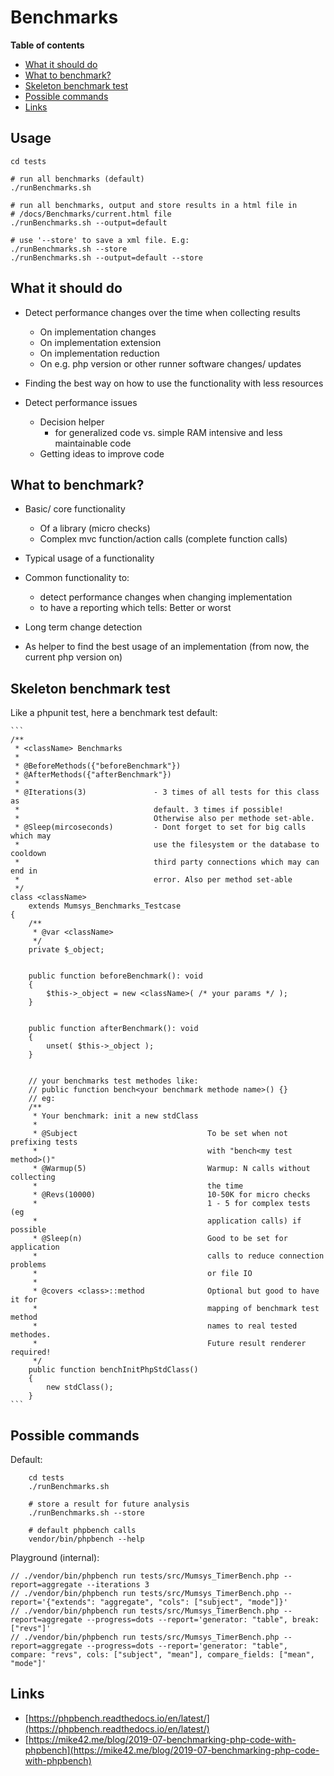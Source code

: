 # Benchmarks

<!-- doctoc --title '**Table of contents**' --entryprefix '  - '  docs/BENCHMARKS.md -->
<!-- START doctoc generated TOC please keep comment here to allow auto update -->
<!-- DON'T EDIT THIS SECTION, INSTEAD RE-RUN doctoc TO UPDATE -->
**Table of contents**

  -  [What it should do](#what-it-should-do)
  -  [What to benchmark?](#what-to-benchmark)
  -  [Skeleton benchmark test](#skeleton-benchmark-test)
  -  [Possible commands](#possible-commands)
  -  [Links](#links)

<!-- END doctoc generated TOC please keep comment here to allow auto update -->

## Usage

    cd tests

    # run all benchmarks (default)
    ./runBenchmarks.sh

    # run all benchmarks, output and store results in a html file in
    # /docs/Benchmarks/current.html file
    ./runBenchmarks.sh --output=default

    # use '--store' to save a xml file. E.g:
    ./runBenchmarks.sh --store
    ./runBenchmarks.sh --output=default --store


## What it should do

+ Detect performance changes over the time when collecting results
    - On implementation changes
    - On implementation extension
    - On implementation reduction
    - On e.g. php version or other runner software changes/ updates

+ Finding the best way on how to use the functionality with less resources

+ Detect performance issues
    + Decision helper
        + for generalized code vs. simple RAM intensive and less maintainable code
    + Getting ideas to improve code


## What to benchmark?

+ Basic/ core functionality
    + Of a library (micro checks)
    + Complex mvc function/action calls (complete function calls)

+ Typical usage of a functionality

+ Common functionality to:
    + detect performance changes when changing implementation
    + to have a reporting which tells: Better or worst

+ Long term change detection

+ As helper to find the best usage of an implementation (from now, the current 
  php version on)



## Skeleton benchmark test

Like a phpunit test, here a benchmark test default:

    ```
    /**
     * <className> Benchmarks
     *
     * @BeforeMethods({"beforeBenchmark"})
     * @AfterMethods({"afterBenchmark"})
     *
     * @Iterations(3)               - 3 times of all tests for this class as 
     *                              default. 3 times if possible!
     *                              Otherwise also per methode set-able.
     * @Sleep(mircoseconds)         - Dont forget to set for big calls which may 
     *                              use the filesystem or the database to cooldown
     *                              third party connections which may can end in
     *                              error. Also per method set-able
     */
    class <className>
        extends Mumsys_Benchmarks_Testcase
    {
        /**
         * @var <className>
         */
        private $_object;


        public function beforeBenchmark(): void
        {
            $this->_object = new <className>( /* your params */ );
        }


        public function afterBenchmark(): void
        {
            unset( $this->_object );
        }


        // your benchmarks test methodes like: 
        // public function bench<your benchmark methode name>() {}
        // eg:
        /**
         * Your benchmark: init a new stdClass
         *
         * @Subject                             To be set when not prefixing tests 
         *                                      with "bench<my test method>()"
         * @Warmup(5)                           Warmup: N calls without collecting 
         *                                      the time
         * @Revs(10000)                         10-50K for micro checks
         *                                      1 - 5 for complex tests (eg 
         *                                      application calls) if possible
         * @Sleep(n)                            Good to be set for application 
         *                                      calls to reduce connection problems
         *                                      or file IO
         *
         * @covers <class>::method              Optional but good to have it for 
         *                                      mapping of benchmark test method
         *                                      names to real tested methodes.
         *                                      Future result renderer required!
         */
        public function benchInitPhpStdClass()
        {
            new stdClass();
        }
    ```



## Possible commands

Default:

        cd tests
        ./runBenchmarks.sh

        # store a result for future analysis
        ./runBenchmarks.sh --store

        # default phpbench calls
        vendor/bin/phpbench --help


Playground (internal):

    // ./vendor/bin/phpbench run tests/src/Mumsys_TimerBench.php --report=aggregate --iterations 3
    // ./vendor/bin/phpbench run tests/src/Mumsys_TimerBench.php --report='{"extends": "aggregate", "cols": ["subject", "mode"]}'
    // ./vendor/bin/phpbench run tests/src/Mumsys_TimerBench.php --report=aggregate --progress=dots --report='generator: "table", break: ["revs"]'
    // ./vendor/bin/phpbench run tests/src/Mumsys_TimerBench.php --report=aggregate --progress=dots --report='generator: "table", compare: "revs", cols: ["subject", "mean"], compare_fields: ["mean", "mode"]'



## Links

+ [https://phpbench.readthedocs.io/en/latest/](https://phpbench.readthedocs.io/en/latest/)
+ [https://mike42.me/blog/2019-07-benchmarking-php-code-with-phpbench](https://mike42.me/blog/2019-07-benchmarking-php-code-with-phpbench)
